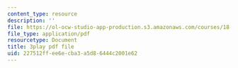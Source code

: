 ```yaml
---
content_type: resource
description: ''
file: https://ol-ocw-studio-app-production.s3.amazonaws.com/courses/18-650-statistics-for-applications-fall-2016/227512ffee6ecba3a5d86444c2001e62_lWW54ts9Ubo.pdf
file_type: application/pdf
resourcetype: Document
title: 3play pdf file
uid: 227512ff-ee6e-cba3-a5d8-6444c2001e62
---
```


